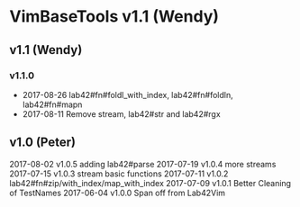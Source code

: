 # VimBaseTools v1.1 (Wendy)

## v1.1 (Wendy)

### v1.1.0 

* 2017-08-26 lab42#fn#foldl_with_index, lab42#fn#foldln, lab42#fn#mapn
* 2017-08-11 Remove stream, lab42#str and lab42#rgx

## v1.0 (Peter)
2017-08-02 v1.0.5 adding lab42#parse
2017-07-19 v1.0.4 more streams
2017-07-15 v1.0.3 stream basic functions
2017-07-11 v1.0.2 lab42#fn#zip/with_index/map_with\_index
2017-07-09 v1.0.1 Better Cleaning of TestNames
2017-06-04 v1.0.0 Span off from Lab42Vim
